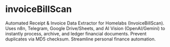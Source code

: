 # invoiceBillScan
Automated Receipt &amp; Invoice Data Extractor for Homelabs (InvoiceBillScan). Uses n8n, Telegram, Google Drive/Sheets, and AI Vision (OpenAI/Gemini) to instantly process, archive, and ledger financial documents. Prevent duplicates via MD5 checksum. Streamline personal finance automation.
